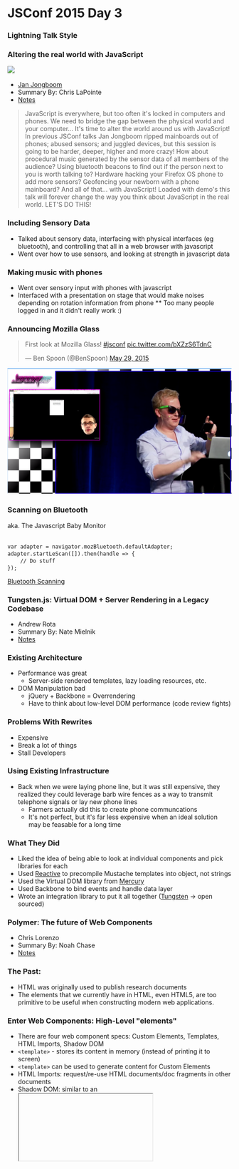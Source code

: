 # <!-- .element class="presentationHeading" --> JSConf 2015 <span class="react">Day 3</span>
### Lightning Talk Style



### Altering the real world with JavaScript
[![](http://img.youtube.com/vi/uQwM7VUgLK0/0.jpg)](https://www.youtube.com/watch?v=uQwM7VUgLK0)
* [Jan Jongboom](http://www.twitter.com/janjongboom)
* Summary By: Chris LaPointe
* [Notes](https://github.com/nchase/talks/blob/master/2015/jsconf/19-A.md)


> <!-- .element style="font-size: 80%;" --> JavaScript is everywhere, but too often it's locked in computers and phones. We need to bridge the gap between the physical world and your computer... It's time to alter the world around us with JavaScript! In previous JSConf talks Jan Jongboom ripped mainboards out of phones; abused sensors; and juggled devices, but this session is going to be harder, deeper, higher and more crazy! How about procedural music generated by the sensor data of all members of the audience? Using bluetooth beacons to find out if the person next to you is worth talking to? Hardware hacking your Firefox OS phone to add more sensors? Geofencing your newborn with a phone mainboard? And all of that... with JavaScript! Loaded with demo's this talk will forever change the way you think about JavaScript in the real world. LET'S DO THIS!


### Including Sensory Data
* Talked about sensory data, interfacing with physical interfaces (eg bluetooth), and controlling that all in a web browser with javascript
* Went over how to use sensors, and looking at strength in javascript data 


### Making music with phones
* Went over sensory input with phones with javascript
* Interfaced with a presentation on stage that would make noises depending on rotation information from phone
** Too many people logged in and it didn't really work :)


### Announcing Mozilla Glass
<blockquote class="twitter-tweet" lang="en"><p lang="en" dir="ltr">First look at Mozilla Glass! <a href="https://twitter.com/hashtag/jsconf?src=hash">#jsconf</a> <a href="http://t.co/bXZzS6TdnC">pic.twitter.com/bXZzS6TdnC</a></p>&mdash; Ben Spoon (@BenSpoon) <a href="https://twitter.com/BenSpoon/status/604398037142802433">May 29, 2015</a></blockquote>
<script async src="//platform.twitter.com/widgets.js" charset="utf-8"></script>


![](/resources/2015-07-06/images/mozillaglass.png)


### Scanning on Bluetooth
aka. The Javascript Baby Monitor
<pre><code>
var adapter = navigator.mozBluetooth.defaultAdapter;
adapter.startLeScan([]).then(handle => {
    // Do stuff
});
</code></pre>
[Bluetooth Scanning](https://twitter.com/johnkpaul/status/604394861077217280/photo/1)



### Tungsten.js: Virtual DOM + Server Rendering in a Legacy Codebase
* Andrew Rota
* Summary By: Nate Mielnik
* [Notes](https://github.com/nchase/talks/blob/master/2015/jsconf/12-B.md)


### Existing Architecture
* Performance was great
  * Server-side rendered templates, lazy loading resources, etc.
* DOM Manipulation bad
  * jQuery + Backbone = Overrendering
  * Have to think about low-level DOM performance (code review fights)


### Problems With Rewrites
* Expensive
* Break a lot of things
* Stall Developers


### Using Existing Infrastructure
* Back when we were laying phone line, but it was still expensive, they realized they could leverage barb wire fences as a way to transmit telephone signals or lay new phone lines
  * Farmers actually did this to create phone communcations
  * It's not perfect, but it's far less expensive when an ideal solution may be feasable for a long time


### What They Did
* Liked the idea of being able to look at individual components and pick libraries for each
* Used [Reactive](http://www.ractivejs.org/) to precompile Mustache templates into object, not strings
* Used the Virtual DOM library from [Mercury](https://github.com/Raynos/mercury)
* Used Backbone to bind events and handle data layer
* Wrote an integration library to put it all together ([Tungsten](https://github.com/wayfair/tungstenjs) -> open sourced)



### Polymer: The future of Web Components
* Chris Lorenzo
* Summary By: Noah Chase
* [Notes](https://github.com/nchase/talks/blob/master/2015/jsconf/10-B.md)


### The Past:

* HTML was originally used to publish research documents
* The elements that we currently have in HTML, even HTML5, are too primitive
  to be useful when constructing modern web applications.


### Enter Web Components: High-Level "elements"

* There are four web component specs: Custom Elements, Templates, HTML Imports, Shadow DOM
* `<template>` - stores its content in memory (instead of printing it to screen)
* `<template>` can be used to generate content for Custom Elements
* HTML Imports: request/re-use HTML documents/doc fragments in other documents
* Shadow DOM: similar to an <iframe> - styles do not leak.


## Polymer: a Web Component Library

* Adds sugar to Web Components
* Polyfills Web Components down to _IE10_.
* Adds data binding, property observation
* Ecosystem of Components (https://elements.polymer-project.org/)


## Issues:

* Shadow DOM Spec only implemented in Chrome+FF. Polyfill unlocks this for IE10+.
* Difficult to use with Selenium
* Difficult to use with AMD, other module-loading systems



### Drawing Hands: Built-ins written in JavaScript
* [JOHN-DAVID DALTON](http://www.twitter.com/jdalton)
* Summary By: Patrick Cavanaugh
* [Notes](https://github.com/nchase/talks/blob/master/2015/jsconf/16-B.md)


> Learn about how browsers/engines leverage JavaScript to implement built-in APIs.


> JavaScript APIs are often implemented early by developers using “polyfills”, but browsers actually often implement them in JavaScript even when official support is added!


* `Array.prototype.indexOf`
* `Intl` - ECMAScript 5.1 Internationalization API


`mozilla-release/js/src/builtin/Array.js`:
<pre><code>/* ES5 15.4.4.15. */
function ArrayLastIndexOf(searchElement/*, fromIndex*/) {
    /* Step 1. */
    var O = ToObject(this);

    /* Steps 2-3. */
    var len = TO_UINT32(O.length);

    /* Step 4. */
    if (len === 0)
        return -1;

    /* Step 5. */
    var n = arguments.length > 1 ? ToInteger(arguments[1]) : len - 1;

    /* Steps 6-7. */
    var k;
    if (n > len - 1)
        k = len - 1;
    else if (n &lt; 0)
        k = len + n;
    else
        k = n;

    /* Step 8. */
    if (IsPackedArray(O)) {
        for (; k >= 0; k--) {
            if (O[k] === searchElement)
                return k;
        }
    } else {
        for (; k >= 0; k--) {
            if (k in O &amp;&amp; O[k] === searchElement)
                return k;
        }
    }

    /* Step 9. */
    return -1;
}</code></pre>


#### What's `IsPackedArray`?


`~/src/mozilla-release/ grep -F IsPackedArray -R js`:
<pre><code>js/src/builtin/Array.js:    if (IsPackedArray(O)) {
js/src/builtin/Array.js:    if (IsPackedArray(O)) {
js/src/builtin/Array.js:        if (IsPackedArray(O)) {
js/src/builtin/Array.js:        if (IsPackedArray(O)) {
js/src/jscntxt.h:bool intrinsic_IsPackedArray(JSContext* cx, unsigned argc, Value* vp);
js/src/vm/SelfHosting.cpp:js::intrinsic_IsPackedArray(JSContext* cx, unsigned argc, Value* vp)
js/src/vm/SelfHosting.cpp:    JS_FN("IsPackedArray",           intrinsic_IsPackedArray,           1,0),</code></pre>


#### Internationalization API

* Polyfill: https://github.com/andyearnshaw/Intl.js
* IE 11 implements native `Intl` support using JavaScript!
* Downsides:
    * Need to guard against user-space javascript code breaking the `Intl` API



### Parallelism experiments in JavaScript
* [![](http://img.youtube.com/vi/h_M_uscOKJM/0.jpg)](https://www.youtube.com/watch?v=h_M_uscOKJM)
* [Naveed Ihsanullah](http://twitter.com/naveedi)
* Summary By: Noah Chase
* [Notes](https://github.com/nchase/talks/blob/master/2015/jsconf/09-A.md)


> <!-- .element style="font-size: 80%;" --> With the amazing performance of modern single threaded JavaScript how can we catch up in parallelism? Today’s hardware provides specialized instructions that can operate on data in parallel and provides multiple execution units that can run code in parallel. The single threaded nature of classic JavaScript cannot take advantage of these resources. When quad-core smartphones are already available today that leaves a lot of performance potential on the table. I will share work we are doing to extend JavaScript with flexible and powerful primitives for parallelism that will unlock new performance opportunities to the Web. Let’s explore how native code concepts like shared memory and execution synchronization could work in JavaScript. With great power comes great responsibility so I will touch on some mitigation strategies we have in place to make sure tomorrow’s web applications stay well behaved as they use all the horsepower your hardware can provide.



### Visualizing process evolution
* [![](http://img.youtube.com/vi/QPCXsG_iMlc/0.jpg)](https://www.youtube.com/watch?v=QPCXsG_iMlc)
* [Dann Toliver](http://www.twitter.com/dann)
* Summary By: Thomas Gideon
* [Notes](https://github.com/nchase/talks/commit/6c44c1339d9868e58880930d803145d7c74c95a7)
* [Notes](https://github.com/commandline/talks/blob/master/jsconf2015/2015-05-29_viz_process_evolution.md)


<img src="http://localhost:3000/resources/2015-07-06/evolution/dna.jpg" style="width: 100%, height: 100%" />


<img src="http://localhost:3000/resources/2015-07-06/evolution/mandelbrot.png" style="width: 100%, height: 100%" />


> "We can make observations without looking at code"


Granularity
* Good Spatial & Temporal
* Not so much in the middle


<img src="http://localhost:3000/resources/2015-07-06/evolution/8-bit.jpg" style="width: 100%, height: 100%" />


Live Demo

[Underview](http://bentodojo.com/underview/)

available on [github](https://github.com/dxnn/underview)


Why?

* Reading code is slow
* Interpreter in our head
* Should be part of our dev tools



### NodeBots: LIVE!
* [Kassandra Perch](http://twitter.com/nodebotanist)
* Summary By: Chris LaPointe


> Our semi-yearly episode of NodeBots:Live! We'll have so much to talk (and dance) about! Want to be on the panel? Let me know: the@nodebotani.st


### Overview
Their summary was a little short, and website incomplete :), but the core concept is about getting together to make bots with javascript!

* [NodeBots Live](http://nodebotslive.com/)
* [NodeBots Website](http://nodebots.io/)
* [Arduino Bots](https://instagram.com/p/cFVNtmJxlc/)



# DONE

